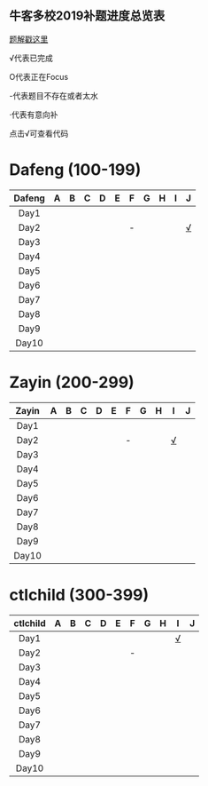 ## 牛客多校2019补题进度总览表

[题解戳这里](https://github.com/Dafenghh/Training_Summary/blob/master/Nowcoder_train_2019.md)



√代表已完成

O代表正在Focus

-代表题目不存在或者太水

·代表有意向补

点击√可查看代码


# Dafeng (100-199)

Dafeng  |   A    |   B    |   C    |   D    |   E    |   F    |   G    |   H    |   I    |   J    
:------:|:------:|:------:|:------:|:------:|:------:|:------:|:------:|:------:|:------:|:------:
Day1    |        |        |        |        |        |        |        |        |        |        
Day2    |        |        |        |        |        |    -   |        |        |        |[√][201]       
Day3    |        |        |        |        |        |        |        |        |        |        
Day4    |        |        |        |        |        |        |        |        |        |       
Day5    |        |        |        |        |        |        |        |        |        |      
Day6    |        |        |        |        |        |        |        |        |        |       
Day7    |        |        |        |        |        |        |        |        |        |      
Day8    |        |        |        |        |        |        |        |        |        |       
Day9    |        |        |        |        |        |        |        |        |        |      
Day10   |        |        |        |        |        |        |        |        |        |       

[201]: https://github.com/Dafenghh/Training_Summary/blob/master/code/Nowcoder2019/day2/J_dafeng.cpp


# Zayin (200-299) 

Zayin   |   A    |   B    |   C    |   D    |   E    |   F    |   G    |   H    |   I    |   J    
:------:|:------:|:------:|:------:|:------:|:------:|:------:|:------:|:------:|:------:|:------:
Day1    |        |        |        |        |        |        |        |        |        |        
Day2    |        |        |        |        |        | -      |        |        |[√][200]|        
Day3    |        |        |        |        |        |        |        |        |        |        
Day4    |        |        |        |        |        |        |        |        |        |       
Day5    |        |        |        |        |        |        |        |        |        |      
Day6    |        |        |        |        |        |        |        |        |        |       
Day7    |        |        |        |        |        |        |        |        |        |      
Day8    |        |        |        |        |        |        |        |        |        |       
Day9    |        |        |        |        |        |        |        |        |        |      
Day10   |        |        |        |        |        |        |        |        |        |       

[200]: https://github.com/Dafenghh/Training_Summary/blob/master/code/Nowcoder2019/day2/I_zayin.cpp



# ctlchild (300-399)

ctlchild|   A    |   B    |   C    |   D    |   E    |   F    |   G    |   H    |   I    |   J    
:------:|:------:|:------:|:------:|:------:|:------:|:------:|:------:|:------:|:------:|:------:
Day1    |        |        |        |        |        |        |        |        |[√][300]|        
Day2    |        |        |        |        |        |     -  |        |        |        |        
Day3    |        |        |        |        |        |        |        |        |        |        
Day4    |        |        |        |        |        |        |        |        |        |       
Day5    |        |        |        |        |        |        |        |        |        |      
Day6    |        |        |        |        |        |        |        |        |        |       
Day7    |        |        |        |        |        |        |        |        |        |      
Day8    |        |        |        |        |        |        |        |        |        |       
Day9    |        |        |        |        |        |        |        |        |        |      
Day10   |        |        |        |        |        |        |        |        |        |       

[300]: https://github.com/Dafenghh/Training_Summary/blob/master/code/Nowcoder2019/day1/I_ctlchild.cpp
